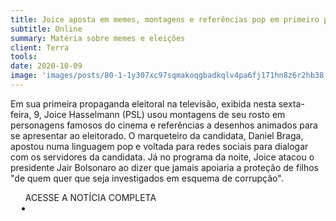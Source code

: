 ```yaml
---
title: Joice aposta em memes, montagens e referências pop em primeiro programa de TV
subtitle: Online
summary: Matéria sobre memes e eleições
client: Terra
tools: 
date: 2020-10-09
image: 'images/posts/80-1-1y307xc97sqmakoqgbadkqlv4pa6fj171hn8z6r2hb38.png'
---
```


Em sua primeira propaganda eleitoral na televisão, exibida nesta sexta-feira, 9, Joice Hasselmann (PSL) usou montagens de seu rosto em personagens famosos do cinema e referências a desenhos animados para se apresentar ao eleitorado. O marqueteiro da candidata, Daniel Braga, apostou numa linguagem pop e voltada para redes sociais para dialogar com os servidores da candidata. Já no programa da noite, Joice atacou o presidente Jair Bolsonaro ao dizer que jamais apoiaria a proteção de filhos "de quem quer que seja investigados em esquema de corrupção".

<div class="post__share"><ul class="share__list list-reset">ACESSE A NOTÍCIA COMPLETA<li class="share__item" style="margin-left: 10px"><a class="share__link share__facebook" style="background: #fa5657" href="https://www.terra.com.br/noticias/eleicoes/joice-aposta-em-memes-montagens-e-referencias-pop-em-primeiro-programa-de-tv,a65f64d5632fc7ca42181117c3d3e4cehtc2s7xn.html" 
onclick=window.open(this.href, 'pop-up', 'left=20,top=20,width=500,height=500,toolbar=1,resizable=0'); return false;" title="Link" rel="nofollow"><i class="fa-solid fa-link"></i></a></li></ul></div>
<!-- <div class="gallery-box"><div class="gallery"><img src="/clipping/images/example-1.jpg" loading="lazy" alt="Project"><img src="/clipping/images/example-2.jpg" loading="lazy" alt="Project"></div><em>Gallery / <a href="https://www.freepik.com/" target="_blank">Freepic</a></em></div> -->
